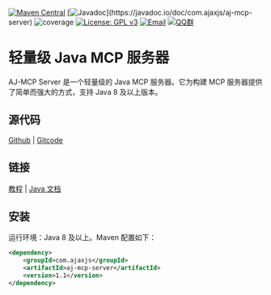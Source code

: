[![Maven Central](https://img.shields.io/maven-central/v/com.ajaxjs/aj-mcp-server?label=Latest%20Release)](https://central.sonatype.com/artifact/com.ajaxjs/aj-mcp-server)
[![Javadoc](https://img.shields.io/badge/javadoc-1.1-brightgreen.svg?)](https://javadoc.io/doc/com.ajaxjs/aj-mcp-server)
![coverage](https://img.shields.io/badge/coverage-80%25-yellowgreen.svg?maxAge=2592000)
[![License: GPL v3](https://img.shields.io/badge/License-GPLv3-blue.svg)](https://www.gnu.org/licenses/gpl-3.0)
[![Email](https://img.shields.io/badge/Contact--me-Email-orange.svg)](mailto:frank@ajaxjs.com)
[![QQ群](https://framework.ajaxjs.com/static/qq.svg)](https://shang.qq.com/wpa/qunwpa?idkey=3877893a4ed3a5f0be01e809e7ac120e346102bd550deb6692239bb42de38e22)

# 轻量级 Java MCP 服务器

AJ-MCP Server 是一个轻量级的 Java MCP 服务器。它为构建 MCP 服务器提供了简单而强大的方式，支持 Java 8 及以上版本。

## 源代码

[Github](https://github.com/lightweight-component/aj-mcp) | [Gitcode](https://gitcode.com/lightweight-component/aj-mcp)

## 链接

[教程](https://javadoc.io/doc/com.ajaxjs/aj-mcp) | [Java 文档](https://javadoc.io/doc/com.ajaxjs/aj-mcp-server)

## 安装

运行环境：Java 8 及以上。Maven 配置如下：

```xml
<dependency>
    <groupId>com.ajaxjs</groupId>
    <artifactId>aj-mcp-server</artifactId>
    <version>1.1</version>
</dependency>
```